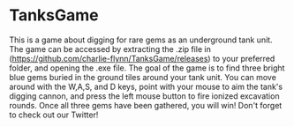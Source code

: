 # TanksGame
 
This is a game about digging for rare gems as an underground tank unit. The game can be accessed by extracting the .zip file in (https://github.com/charlie-flynn/TanksGame/releases) to your preferred folder, and opening the .exe file. The goal of the game is to find three bright blue gems buried in the ground tiles around your tank unit. You can move around with the W,A,S, and D keys, point with your mouse to aim the tank's digging cannon, and press the left mouse button to fire ionized excavation rounds. Once all three gems have been gathered, you will win! Don't forget to check out our Twitter!
